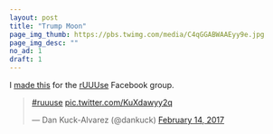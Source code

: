 ```yaml
---
layout: post
title: "Trump Moon"
page_img_thumb: https://pbs.twimg.com/media/C4qGGABWAAEyy9e.jpg
page_img_desc: ""
no_ad: 1
draft: 1
---
```


I <a href="https://www.facebook.com/photo.php?fbid=10209259621941855&set=gm.1249332261797312&type=3&theater">made this</a> for the <a href="https://www.facebook.com/groups/1144470838950122/">rUUUse</a> Facebook group. 

<blockquote class="twitter-tweet" data-lang="en"><p lang="und" dir="ltr"><a href="https://twitter.com/hashtag/ruuuse?src=hash">#ruuuse</a> <a href="https://t.co/KuXdawyy2q">pic.twitter.com/KuXdawyy2q</a></p>&mdash; Dan Kuck-Alvarez (@dankuck) <a href="https://twitter.com/dankuck/status/831624569651867648">February 14, 2017</a></blockquote>
<script async src="//platform.twitter.com/widgets.js" charset="utf-8"></script>
